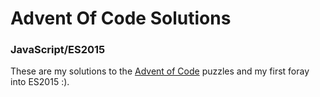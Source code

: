 # Advent Of Code Solutions

### JavaScript/ES2015

These are my solutions to the [Advent of Code](http://adventofcode.com/) puzzles and my first foray into ES2015 :).